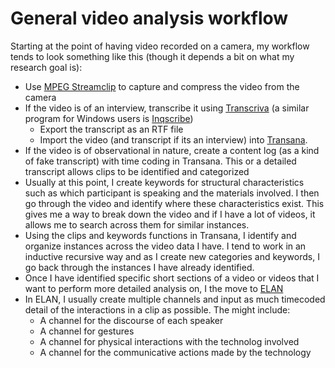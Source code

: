 # General video analysis workflow

Starting at the point of having video recorded on a camera, my workflow tends to look something like this (though it depends a bit on what my research goal is):

- Use [MPEG Streamclip](http://www.squared5.com) to capture and compress the video from the camera
- If the video is of an interview, transcribe it using [Transcriva](http://www.bartastechnologies.com/products/transcriva/) (a similar program for Windows users is [Inqscribe](https://www.inqscribe.com))
  - Export the transcript as an RTF file
  - Import the video (and transcript if its an interview) into [Transana](https://www.transana.com).
- If the video is of observational in nature, create a content log (as a kind of fake transcript) with time coding in Transana. This or a detailed transcript allows clips to be identified and categorized
- Usually at this point, I create keywords for structural characteristics such as which participant is speaking and the materials involved. I then go through the video and identify where these characteristics exist. This gives me a way to break down the video and if I have a lot of videos, it allows me to search across them for similar instances.
- Using the clips and keywords functions in Transana, I identify and organize instances across the video data I have. I tend to work in an inductive recursive way and as I create new categories and keywords, I go back through the instances I have already identified.
- Once I have identified specific short sections of a video or videos that I want to perform more detailed analysis on, I the move to [ELAN](https://tla.mpi.nl/tools/tla-tools/elan/)
- In ELAN, I usually create multiple channels and input as much timecoded detail of the interactions in a clip as possible. The might include:
  - A channel for the discourse of each speaker
  - A channel for gestures
  - A channel for physical interactions with the technolog involved
  - A channel for the communicative actions made by the technology
